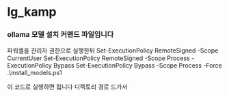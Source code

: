 # lg_kamp


### ollama 모델 설치 커맨드 파일입니다

파워셀을 관리자 권한으로 실행한뒤
Set-ExecutionPolicy RemoteSigned -Scope CurrentUser
Set-ExecutionPolicy RemoteSigned -Scope Process -ExecutionPolicy Bypass
Set-ExecutionPolicy Bypass -Scope Process -Force
.\install_models.ps1

이 코드로 실행하면 됩니다 디렉토리 경로 드가서
